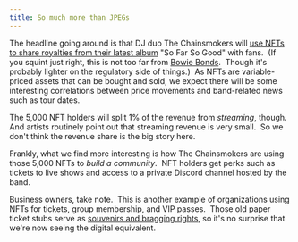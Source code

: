 ```yaml
---
title: So much more than JPEGs
---
```

The headline going around is that DJ duo The Chainsmokers will [use NFTs to share royalties from their latest album](https://nftevening.com/the-chainsmokers-share-album-royalties-with-their-fans-through-nfts/) "So Far So Good" with fans.  (If you squint just right, this is not too far from [Bowie Bonds](https://www.investopedia.com/terms/b/bowie-bond.asp).  Though it's probably lighter on the regulatory side of things.)  As NFTs are variable-priced assets that can be bought and sold, we expect there will be some interesting correlations between price movements and band-related news such as tour dates.

The 5,000 NFT holders will split 1% of the revenue from _streaming_, though.  And artists routinely point out that streaming revenue is very small.  So we don't think the revenue share is the big story here.

Frankly, what we find more interesting is how The Chainsmokers are using those 5,000 NFTs to _build a community_.  NFT holders get perks such as tickets to live shows and access to a private Discord channel hosted by the band.

Business owners, take note.  This is another example of organizations using NFTs for tickets, group membership, and VIP passes.  Those old paper ticket stubs serve as [souvenirs and bragging rights](https://www.voguebusiness.com/technology/proofs-of-attendance-are-web3s-new-status-symbol), so it's no surprise that we're now seeing the digital equivalent.